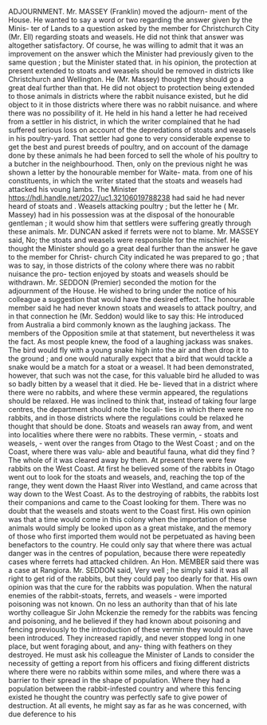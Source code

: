 ADJOURNMENT. Mr. MASSEY (Franklin) moved the adjourn- ment of the House. He wanted to say a word or two regarding the answer given by the Minis- ter of Lands to a question asked by the member for Christchurch City (Mr. Ell) regarding stoats and weasels. He did not think that answer was altogether satisfactory. Of course, he was willing to admit that it was an improvement on the answer which the Minister had previously given to the same question ; but the Minister stated that. in his opinion, the protection at present extended to stoats and weasels should be removed in districts like Christchurch and Wellington. He (Mr. Massey) thought they should go a great deal further than that. He did not object to protection being extended to those animals in districts where the rabbit nuisance existed, but he did object to it in those districts where there was no rabbit nuisance. and where there was no possibility of it. He held in his hand a letter he had received from a settler in his district, in which the writer complained that he had suffered serious loss on account of the depredations of stoats and weasels in his poultry-yard. That settler had gone to very considerable expense to get the best and purest breeds of poultry, and on account of the damage done by these animals he had been forced to sell the whole of his poultry to a butcher in the neighbourhood. Then, only on the previous night he was shown a letter by the honourable member for Waite- mata. from one of his constituents, in which the writer stated that the stoats and weasels had attacked his voung lambs. The Minister https://hdl.handle.net/2027/uc1.32106019788238 had said he had never heard of stoats and . Weasels attacking poultry ; but the letter he ( Mr. Massey) had in his possession was at the disposal of the honourable gentleman ; it would show him that settlers were suffering greatly through these animals. Mr. DUNCAN asked if ferrets were not to blame. Mr. MASSEY said, No; the stoats and weasels were responsible for the mischief. He thought the Minister should go a great deal further than the answer he gave to the member for Christ- church City indicated he was prepared to go ; that was to say, in those districts of the colony where there was no rabbit nuisance the pro- tection enjoyed by stoats and weasels should be withdrawn. Mr. SEDDON (Premier) seconded the motion for the adjournment of the House. He wished to bring under the notice of his colleague a suggestion that would have the desired effect. The honourable member said he had never known stoats and weasels to attack poultry, and in that connection he (Mr. Seddon) would like to say this: He introduced from Australia a bird commonly known as the laughing jackass. The members of the Opposition smile at that statement, but nevertheless it was the fact. As most people knew, the food of a laughing jackass was snakes. The bird would fly with a young snake high into the air and then drop it to the ground ; and one would naturally expect that a bird that would tackle a snake would be a match for a stoat or a weasel. It had been demonstrated, however, that such was not the case, for this valuable bird he alluded to was so badly bitten by a weasel that it died. He be- lieved that in a district where there were no rabbits, and where these vermin appeared, the regulations should be relaxed. He was inclined to think that, instead of taking four large centres, the department should note the locali- ties in which there were no rabbits, and in those districts where the regulations could be relaxed he thought that should be done. Stoats and weasels ran away from, and went into localities where there were no rabbits. These vermin, - stoats and weasels, - went over the ranges from Otago to the West Coast ; and on the Coast, where there was valu- able and beautiful fauna, what did they find ? The whole of it was cleared away by them. At present there were few rabbits on the West Coast. At first he believed some of the rabbits in Otago went out to look for the stoats and weasels, and, reaching the top of the range, they went down the Haast River into Westland, and came across that way down to the West Coast. As to the destroying of rabbits, the rabbits lost their companions and came to the Coast looking for them. There was no doubt that the weasels and stoats went to the Coast first. His own opinion was that a time would come in this colony when the importation of these animals would simply be looked upon as a great mistake, and the memory of those who first imported them would not be perpetuated as having been benefactors to the country. He could only say that where there was actual danger was in the centres of population, because there were repeatedly cases where ferrets had attacked children. An Hon. MEMBER said there was a case at Rangiora. Mr. SEDDON said, Very well ; he simply said it was all right to get rid of the rabbits, but they could pay too dearly for that. His own opinion was that the cure for the rabbits was population. When the natural enemies of the rabbit-stoats, ferrets, and weasels - were imported poisoning was not known. On no less an authority than that of his late worthy colleague Sir John Mckenzie the remedy for the rabbits was fencing and poisoning, and he believed if they had known about poisoning and fencing previously to the introduction of these vermin they would not have been introduced. They increased rapidly, and never stopped long in one place, but went foraging about, and any- thing with feathers on they destroyed. He must ask his colleague the Minister of Lands to consider the necessity of getting a report from his officers and fixing different districts where there were no rabbits within some miles, and where there was a barrier to their spread in the shape of population. Where they had a population between the rabbit-infested country and where this fencing existed he thought the country was perfectly safe to give power of destruction. At all events, he might say as far as he was concerned, with due deference to his 